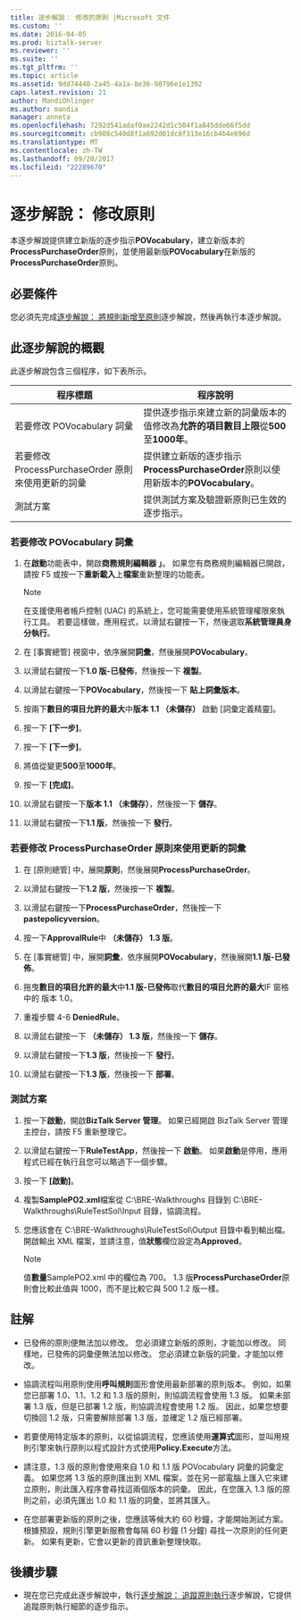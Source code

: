 ```yaml
---
title: 逐步解說： 修改的原則 |Microsoft 文件
ms.custom: ''
ms.date: 2016-04-05
ms.prod: biztalk-server
ms.reviewer: ''
ms.suite: ''
ms.tgt_pltfrm: ''
ms.topic: article
ms.assetid: 9dd74440-2a45-4a1a-8e36-98796e1e1392
caps.latest.revision: 21
author: MandiOhlinger
ms.author: mandia
manager: anneta
ms.openlocfilehash: 7292d541adaf0ae2242d1c504f1a845dde66f5dd
ms.sourcegitcommit: cb908c540d8f1a692d01dc8f313e16cb4b4e696d
ms.translationtype: MT
ms.contentlocale: zh-TW
ms.lasthandoff: 09/20/2017
ms.locfileid: "22289670"
---
```

# <a name="walkthrough-modifying-the-policy"></a>逐步解說： 修改原則
本逐步解說提供建立新版的逐步指示**POVocabulary**，建立新版本的**ProcessPurchaseOrder**原則，並使用最新版**POVocabulary**在新版的**ProcessPurchaseOrder**原則。  
  
## <a name="prerequisites"></a>必要條件  
 您必須先完成[逐步解說： 將規則新增至原則](../core/walkthrough-adding-a-rule-to-the-policy.md)逐步解說，然後再執行本逐步解說。  
  
## <a name="overview-of-this-walkthrough"></a>此逐步解說的概觀  
 此逐步解說包含三個程序，如下表所示。  
  
|程序標題|程序說明|  
|---------------------|---------------------------|  
|若要修改 POVocabulary 詞彙|提供逐步指示來建立新的詞彙版本的值修改為**允許的項目數目上限**從**500**至**1000年**。|  
|若要修改 ProcessPurchaseOrder 原則來使用更新的詞彙|提供建立新版的逐步指示**ProcessPurchaseOrder**原則以使用新版本的**POVocabulary**。|  
|測試方案|提供測試方案及驗證新原則已生效的逐步指示。|  
  
### <a name="to-modify-the-povocabulary-vocabulary"></a>若要修改 POVocabulary 詞彙  
  
1.  在**啟動**功能表中，開啟**商務規則編輯器 」**。 如果您有商務規則編輯器已開啟，請按 F5 或按一下**重新載入**上**檔案**重新整理的功能表。  
  
    > [!NOTE]
    >  在支援使用者帳戶控制 (UAC) 的系統上，您可能需要使用系統管理權限來執行工具。 若要這樣做，應用程式，以滑鼠右鍵按一下，然後選取**系統管理員身分執行**。  
  
2.  在 [事實總管] 視窗中，依序展開**詞彙**，然後展開**POVocabulary**。  
  
3.  以滑鼠右鍵按一下**1.0 版-已發佈**，然後按一下 **複製**。  
  
4.  以滑鼠右鍵按一下**POVocabulary**，然後按一下 **貼上詞彙版本**。  
  
5.  按兩下**數目的項目允許的最大**中**版本 1.1 （未儲存）** 啟動 [詞彙定義精靈]。  
  
6.  按一下 **[下一步]**。  
  
7.  按一下 **[下一步]**。  
  
8.  將值從變更**500**至**1000年**。  
  
9. 按一下 **[完成]**。  
  
10. 以滑鼠右鍵按一下**版本 1.1 （未儲存）**，然後按一下 **儲存**。  
  
11. 以滑鼠右鍵按一下**1.1 版**，然後按一下 **發行**。  
  
### <a name="to-modify-the-processpurchaseorder-policy-to-use-the-updated-vocabulary"></a>若要修改 ProcessPurchaseOrder 原則來使用更新的詞彙  
  
1.  在 [原則總管] 中，展開**原則**，然後展開**ProcessPurchaseOrder**。  
  
2.  以滑鼠右鍵按一下**1.2 版**，然後按一下 **複製**。  
  
3.  以滑鼠右鍵按一下**ProcessPurchaseOrder**，然後按一下  **pastepolicyversion**。  
  
4.  按一下**ApprovalRule**中 **（未儲存） 1.3 版**。  
  
5.  在 [事實總管] 中，展開**詞彙**，依序展開**POVocabulary**，然後展開**1.1 版-已發佈**。  
  
6.  拖曳**數目的項目允許的最大**中**1.1 版-已發佈**取代**數目的項目允許的最大**IF 窗格中的 版本 1.0。  
  
7.  重複步驟 4-6 **DeniedRule**。  
  
8.  以滑鼠右鍵按一下 **（未儲存） 1.3 版**，然後按一下 **儲存**。  
  
9. 以滑鼠右鍵按一下**1.3 版**，然後按一下 **發行**。  
  
10. 以滑鼠右鍵按一下**1.3 版**，然後按一下 **部署**。  
  
### <a name="to-test-the-solution"></a>測試方案  
  
1.  按一下**啟動**，開啟**BizTalk Server 管理**。 如果已經開啟 BizTalk Server 管理主控台，請按 F5 重新整理它。  
  
2.  以滑鼠右鍵按一下**RuleTestApp**，然後按一下 **啟動**。 如果**啟動**是停用，應用程式已經在執行且您可以略過下一個步驟。  
  
3.  按一下 **[啟動]**。  
  
4.  複製**SamplePO2.xml**檔案從 C:\BRE-Walkthroughs 目錄到 C:\BRE-Walkthroughs\RuleTestSol\Input 目錄，協調流程。  
  
5.  您應該會在 C:\BRE-Walkthroughs\RuleTestSol\Output 目錄中看到輸出檔。 開啟輸出 XML 檔案，並請注意，值**狀態**欄位設定為**Approved**。  
  
    > [!NOTE]
    >  值**數量**SamplePO2.xml 中的欄位為 700。 1.3 版**ProcessPurchaseOrder**原則會比較此值與 1000，而不是比較它與 500 1.2 版一樣。  
  
## <a name="comments"></a>註解  
  
-   已發佈的原則便無法加以修改。 您必須建立新版的原則，才能加以修改。 同樣地，已發佈的詞彙便無法加以修改。 您必須建立新版的詞彙，才能加以修改。  
  
-   協調流程叫用原則使用**呼叫規則**圖形會使用最新部署的原則版本。 例如，如果您已部署 1.0、1.1、1.2 和 1.3 版的原則，則協調流程會使用 1.3 版。 如果未部署 1.3 版，但是已部署 1.2 版，則協調流程會使用 1.2 版。 因此，如果您想要切換回 1.2 版，只需要解除部署 1.3 版，並確定 1.2 版已經部署。  
  
-   若要使用特定版本的原則，以從協調流程，您應該使用**運算式**圖形，並叫用規則引擎來執行原則以程式設計方式使用**Policy.Execute**方法。  
  
-   請注意，1.3 版的原則會使用來自 1.0 和 1.1 版 POVocabulary 詞彙的詞彙定義。 如果您將 1.3 版的原則匯出到 XML 檔案，並在另一部電腦上匯入它來建立原則，則此匯入程序會尋找這兩個版本的詞彙。 因此，在您匯入 1.3 版的原則之前，必須先匯出 1.0 和 1.1 版的詞彙，並將其匯入。  
  
-   在您部署更新版的原則之後，您應該等候大約 60 秒鐘，才能開始測試方案。 根據預設，規則引擎更新服務會每隔 60 秒鐘 (1 分鐘) 尋找一次原則的任何更新。 如果有更新，它會以更新的資訊重新整理快取。  
  
## <a name="next-steps"></a>後續步驟  
  
-   現在您已完成此逐步解說中，執行[逐步解說： 追蹤原則執行](../core/walkthrough-tracking-policy-execution.md)逐步解說，它提供追蹤原則執行細節的逐步指示。